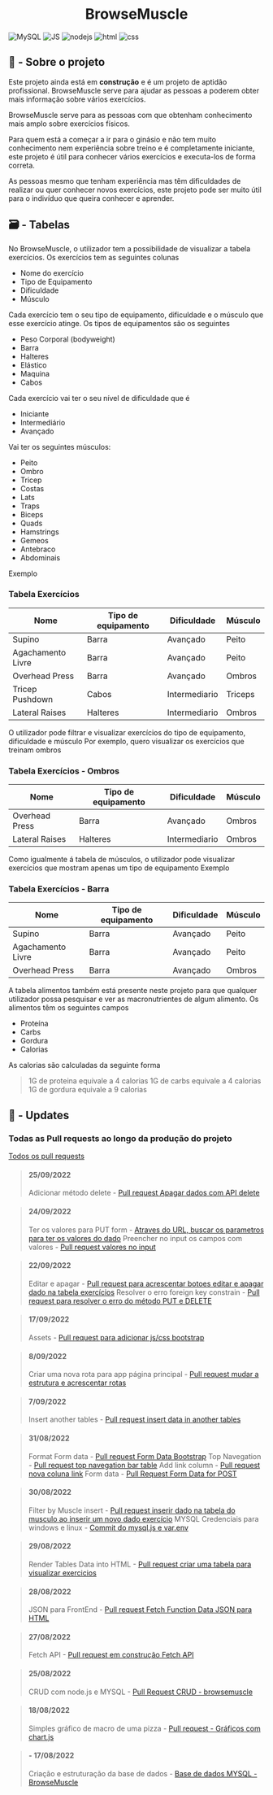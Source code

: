 
<h1 align="center">BrowseMuscle</h1>

![MySQL](https://img.shields.io/badge/MySQL-00000F?style=for-the-badge&logo=mysql&logoColor=white) ![JS](https://img.shields.io/badge/JavaScript-F7DF1E?style=for-the-badge&logo=javascript&logoColor=black) ![nodejs](https://img.shields.io/badge/Node.js-43853D?style=for-the-badge&logo=node.js&logoColor=white) ![html](https://img.shields.io/badge/HTML5-E34F26?style=for-the-badge&logo=html5&logoColor=white) ![css](https://img.shields.io/badge/CSS3-1572B6?style=for-the-badge&logo=css3&logoColor=white)

  

## 📝 - Sobre o projeto  

Este projeto ainda está em **construção** e é um projeto de aptidão profissional.
BrowseMuscle serve para ajudar as pessoas a poderem obter mais informação sobre vários exercícios.

BrowseMuscle serve para as pessoas com que obtenham conhecimento mais amplo sobre exercícios físicos.

Para quem está a começar a ir para o ginásio e não tem muito conhecimento nem experiência sobre treino e é completamente iniciante, este projeto é útil para conhecer vários exercícios e executa-los de forma correta.

As pessoas mesmo que tenham experiência mas têm dificuldades de realizar ou quer conhecer novos exercícios, este projeto pode ser muito útil para o indivíduo que queira conhecer e aprender.

## 🗃️ - Tabelas
No BrowseMuscle, o utilizador tem a possibilidade de visualizar a tabela exercícios.
Os exercícios tem as seguintes colunas

 - Nome do exercício
 - Tipo de Equipamento
 - Dificuldade
 - Músculo

Cada exercício tem o seu tipo de equipamento, dificuldade e o músculo que esse exercício atinge.
Os tipos de equipamentos são os seguintes

 - Peso Corporal (bodyweight)
 - Barra
 - Halteres
 - Elástico
 - Maquina
 - Cabos
 
 Cada exercício vai ter o seu nível de dificuldade que é
 
 - Iniciante
 - Intermediário
 - Avançado

Vai ter os seguintes músculos:

 - Peito 
 - Ombro 
 - Tricep 
 - Costas 
 - Lats 
 - Traps 
 - Biceps 
 - Quads 
 - Hamstrings 
 - Gemeos
  - Antebraco 
  - Abdominais

Exemplo


### Tabela Exercícios
|Nome| Tipo de equipamento |Dificuldade | Músculo
| -- |--| -- | -- | 
| Supino | Barra | Avançado | Peito
| Agachamento Livre | Barra | Avançado | Peito
| Overhead Press | Barra | Avançado | Ombros
| Tricep Pushdown | Cabos | Intermediario | Triceps
| Lateral Raises | Halteres | Intermediario | Ombros

O utilizador pode filtrar e visualizar exercícios do tipo de equipamento, dificuldade e músculo
Por exemplo, quero visualizar os exercícios que treinam ombros

### Tabela Exercícios - Ombros
|Nome| Tipo de equipamento |Dificuldade | Músculo
| -- |--| -- | -- | 
| Overhead Press | Barra | Avançado | Ombros
| Lateral Raises | Halteres | Intermediario | Ombros

Como igualmente á tabela de músculos, o utilizador pode visualizar exercícios que mostram apenas um tipo de equipamento
Exemplo

### Tabela Exercícios - Barra
|Nome| Tipo de equipamento |Dificuldade | Músculo
| -- |--| -- | -- | 
| Supino | Barra | Avançado | Peito
| Agachamento Livre | Barra | Avançado | Peito
| Overhead Press | Barra | Avançado | Ombros

A tabela alimentos também está presente neste projeto para que qualquer utilizador possa pesquisar e ver as macronutrientes de algum alimento.
Os alimentos têm os seguintes campos

 - Proteína
 - Carbs
 - Gordura
 - Calorias
 
 As calorias são calculadas da seguinte forma
 > 1G de proteina equivale a 4 calorias
1G de carbs equivale a 4 calorias
1G de gordura equivale a 9 calorias


## 🚧 - Updates


### Todas as Pull requests ao longo da produção do projeto

[Todos os pull requests](https://github.com/8fn/BrowseMuscle/pulls?q=)

> #### 25/09/2022
> Adicionar método delete - [Pull request Apagar dados com API delete](https://github.com/8fn/BrowseMuscle/pull/55)

> #### 24/09/2022
> Ter os valores para PUT form - [Atraves do URL, buscar os parametros para ter os valores do dado](https://github.com/8fn/BrowseMuscle/pull/52)
> Preencher no input os campos com valores - [Pull request valores no input](https://github.com/8fn/BrowseMuscle/pull/53)

  
  

> #### 22/09/2022
> Editar e apagar - [Pull request para acrescentar botoes editar e apagar dado na tabela exercícios](https://github.com/8fn/BrowseMuscle/pull/48)
> Resolver o erro foreign key constrain - [Pull request para resolver o erro do método PUT e DELETE](https://github.com/8fn/BrowseMuscle/pull/50)

  

> #### 17/09/2022
> Assets - [Pull request para adicionar js/css bootstrap](https://github.com/8fn/BrowseMuscle/pull/43)

  

> #### 8/09/2022
> Criar uma nova rota para app página principal - [Pull request mudar a estrutura e acrescentar rotas](https://github.com/8fn/BrowseMuscle/pull/42)

  

> #### 7/09/2022
> Insert another tables - [Pull request insert data in another tables](https://github.com/8fn/BrowseMuscle/pull/36)

  

> #### 31/08/2022
> Format Form data - [Pull request Form Data Bootstrap](https://github.com/8fn/BrowseMuscle/pull/30)
> Top Navegation - [Pull request top navegation bar table](https://github.com/8fn/BrowseMuscle/pull/29)
> Add link column - [Pull request nova coluna link](https://github.com/8fn/BrowseMuscle/pull/27)
> Form data - [Pull Request Form Data for POST](https://github.com/8fn/BrowseMuscle/pull/24)

> #### 30/08/2022
> Filter by Muscle insert - [Pull request inserir dado na tabela do musculo ao inserir um novo dado exercício](https://github.com/8fn/BrowseMuscle/pull/21)
> MYSQL Credenciais para windows e linux - [Commit do mysql.js e var.env](https://github.com/8fn/BrowseMuscle/pull/20/commits/407a0fd9bc2c9228369693efb57377cc0ffc4353)

> #### 29/08/2022
> Render Tables Data into HTML - [Pull request criar uma tabela para visualizar exercicios](https://github.com/8fn/BrowseMuscle/pull/18)

> #### 28/08/2022
> JSON para FrontEnd - [Pull request Fetch Function Data JSON para HTML](https://github.com/8fn/BrowseMuscle/pull/17)

> #### 27/08/2022
> Fetch API - [Pull request em construção Fetch API](https://github.com/8fn/BrowseMuscle/pull/15)

  > #### 25/08/2022
  > CRUD com node.js e MYSQL - [Pull Request CRUD - browsemuscle](https://github.com/8fn/BrowseMuscle/pull/8)

  

> #### 18/08/2022
>  Simples gráfico de macro de uma pizza - [Pull request - Gráficos com chart.js](https://github.com/8fn/BrowseMuscle/pull/5)

  

> #### - 17/08/2022
> Criação e estruturação da base de dados - [Base de dados MYSQL - BrowseMuscle](https://github.com/8fn/BrowseMuscle/pull/1)